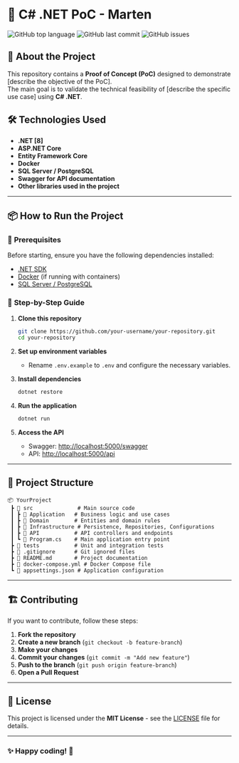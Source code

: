 # 🚀 C# .NET PoC - Marten  

![GitHub top language](https://img.shields.io/github/languages/top/your-repository.svg)
![GitHub last commit](https://img.shields.io/github/last-commit/your-repository.svg)
![GitHub issues](https://img.shields.io/github/issues/your-repository.svg)

## 📖 About the Project  

This repository contains a **Proof of Concept (PoC)** designed to demonstrate [describe the objective of the PoC].  
The main goal is to validate the technical feasibility of [describe the specific use case] using **C# .NET**.  

## 🛠️ Technologies Used  

- **.NET [8]**  
- **ASP.NET Core**  
- **Entity Framework Core**  
- **Docker**  
- **SQL Server / PostgreSQL**  
- **Swagger for API documentation**  
- **Other libraries used in the project**  

---

## 📦 How to Run the Project  

### 🔹 **Prerequisites**  

Before starting, ensure you have the following dependencies installed:  

- [.NET SDK](https://dotnet.microsoft.com/download)  
- [Docker](https://www.docker.com/get-started) (if running with containers)  
- [SQL Server / PostgreSQL](https://www.microsoft.com/sql-server/)  

### 🔹 **Step-by-Step Guide**  

1. **Clone this repository**  
   ```sh
   git clone https://github.com/your-username/your-repository.git
   cd your-repository
   ```

2. **Set up environment variables**  
   - Rename `.env.example` to `.env` and configure the necessary variables.  

3. **Install dependencies**  
   ```sh
   dotnet restore
   ```

4. **Run the application**  
   ```sh
   dotnet run
   ```

5. **Access the API**  
   - Swagger: [http://localhost:5000/swagger](http://localhost:5000/swagger)  
   - API: [http://localhost:5000/api](http://localhost:5000/api)  

---

## 🧩 Project Structure  

```
📦 YourProject
 ┣ 📂 src              # Main source code
 ┃ ┣ 📂 Application   # Business logic and use cases
 ┃ ┣ 📂 Domain        # Entities and domain rules
 ┃ ┣ 📂 Infrastructure # Persistence, Repositories, Configurations
 ┃ ┣ 📂 API           # API controllers and endpoints
 ┃ ┗ 📜 Program.cs    # Main application entry point
 ┣ 📂 tests           # Unit and integration tests
 ┣ 📜 .gitignore      # Git ignored files
 ┣ 📜 README.md       # Project documentation
 ┣ 📜 docker-compose.yml # Docker Compose file
 ┗ 📜 appsettings.json # Application configuration
```

---

## 🏗️ Contributing  

If you want to contribute, follow these steps:  

1. **Fork the repository**  
2. **Create a new branch** (`git checkout -b feature-branch`)  
3. **Make your changes**  
4. **Commit your changes** (`git commit -m "Add new feature"`)  
5. **Push to the branch** (`git push origin feature-branch`)  
6. **Open a Pull Request**  

---

## 📜 License  

This project is licensed under the **MIT License** - see the [LICENSE](LICENSE) file for details.  

---

### ✨ **Happy coding!** 🚀
```